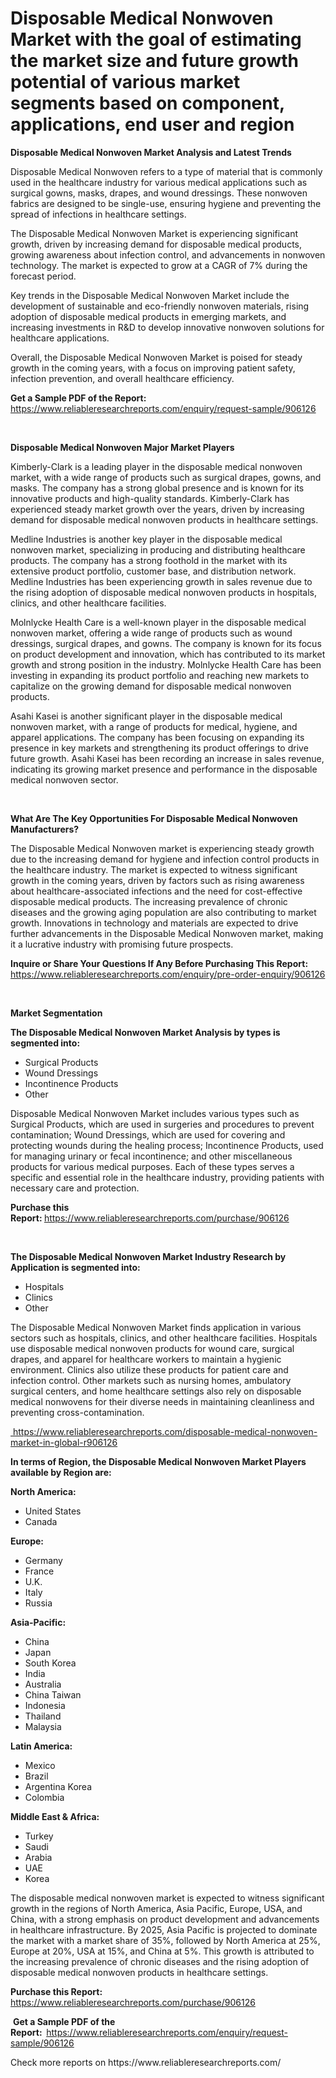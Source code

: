 <p><h1>Disposable Medical Nonwoven Market with the goal of estimating the market size and future growth potential of various market segments based on component, applications, end user and region</h1></p><p><strong>Disposable Medical Nonwoven Market Analysis and Latest Trends</strong></p>
<p><p>Disposable Medical Nonwoven refers to a type of material that is commonly used in the healthcare industry for various medical applications such as surgical gowns, masks, drapes, and wound dressings. These nonwoven fabrics are designed to be single-use, ensuring hygiene and preventing the spread of infections in healthcare settings.</p><p>The Disposable Medical Nonwoven Market is experiencing significant growth, driven by increasing demand for disposable medical products, growing awareness about infection control, and advancements in nonwoven technology. The market is expected to grow at a CAGR of 7% during the forecast period.</p><p>Key trends in the Disposable Medical Nonwoven Market include the development of sustainable and eco-friendly nonwoven materials, rising adoption of disposable medical products in emerging markets, and increasing investments in R&D to develop innovative nonwoven solutions for healthcare applications.</p><p>Overall, the Disposable Medical Nonwoven Market is poised for steady growth in the coming years, with a focus on improving patient safety, infection prevention, and overall healthcare efficiency.</p></p>
<p><strong>Get a Sample PDF of the Report:&nbsp;</strong> <a href="https://www.reliableresearchreports.com/enquiry/request-sample/906126">https://www.reliableresearchreports.com/enquiry/request-sample/906126</a></p>
<p>&nbsp;</p>
<p><strong>Disposable Medical Nonwoven Major Market Players</strong></p>
<p><p>Kimberly-Clark is a leading player in the disposable medical nonwoven market, with a wide range of products such as surgical drapes, gowns, and masks. The company has a strong global presence and is known for its innovative products and high-quality standards. Kimberly-Clark has experienced steady market growth over the years, driven by increasing demand for disposable medical nonwoven products in healthcare settings.</p><p>Medline Industries is another key player in the disposable medical nonwoven market, specializing in producing and distributing healthcare products. The company has a strong foothold in the market with its extensive product portfolio, customer base, and distribution network. Medline Industries has been experiencing growth in sales revenue due to the rising adoption of disposable medical nonwoven products in hospitals, clinics, and other healthcare facilities.</p><p>Molnlycke Health Care is a well-known player in the disposable medical nonwoven market, offering a wide range of products such as wound dressings, surgical drapes, and gowns. The company is known for its focus on product development and innovation, which has contributed to its market growth and strong position in the industry. Molnlycke Health Care has been investing in expanding its product portfolio and reaching new markets to capitalize on the growing demand for disposable medical nonwoven products.</p><p>Asahi Kasei is another significant player in the disposable medical nonwoven market, with a range of products for medical, hygiene, and apparel applications. The company has been focusing on expanding its presence in key markets and strengthening its product offerings to drive future growth. Asahi Kasei has been recording an increase in sales revenue, indicating its growing market presence and performance in the disposable medical nonwoven sector.</p></p>
<p>&nbsp;</p>
<p><strong>What Are The Key Opportunities For Disposable Medical Nonwoven Manufacturers?</strong></p>
<p><p>The Disposable Medical Nonwoven market is experiencing steady growth due to the increasing demand for hygiene and infection control products in the healthcare industry. The market is expected to witness significant growth in the coming years, driven by factors such as rising awareness about healthcare-associated infections and the need for cost-effective disposable medical products. The increasing prevalence of chronic diseases and the growing aging population are also contributing to market growth. Innovations in technology and materials are expected to drive further advancements in the Disposable Medical Nonwoven market, making it a lucrative industry with promising future prospects.</p></p>
<p><strong>Inquire or Share Your Questions If Any Before Purchasing This Report:</strong> <a href="https://www.reliableresearchreports.com/enquiry/pre-order-enquiry/906126">https://www.reliableresearchreports.com/enquiry/pre-order-enquiry/906126</a></p>
<p>&nbsp;</p>
<p><strong>Market Segmentation</strong></p>
<p><strong>The Disposable Medical Nonwoven Market Analysis by types is segmented into:</strong></p>
<p><ul><li>Surgical Products</li><li>Wound Dressings</li><li>Incontinence Products</li><li>Other</li></ul></p>
<p><p>Disposable Medical Nonwoven Market includes various types such as Surgical Products, which are used in surgeries and procedures to prevent contamination; Wound Dressings, which are used for covering and protecting wounds during the healing process; Incontinence Products, used for managing urinary or fecal incontinence; and other miscellaneous products for various medical purposes. Each of these types serves a specific and essential role in the healthcare industry, providing patients with necessary care and protection.</p></p>
<p><strong>Purchase this Report:&nbsp;</strong><a href="https://www.reliableresearchreports.com/purchase/906126">https://www.reliableresearchreports.com/purchase/906126</a></p>
<p>&nbsp;</p>
<p><strong>The Disposable Medical Nonwoven Market Industry Research by Application is segmented into:</strong></p>
<p><ul><li>Hospitals</li><li>Clinics</li><li>Other</li></ul></p>
<p><p>The Disposable Medical Nonwoven Market finds application in various sectors such as hospitals, clinics, and other healthcare facilities. Hospitals use disposable medical nonwoven products for wound care, surgical drapes, and apparel for healthcare workers to maintain a hygienic environment. Clinics also utilize these products for patient care and infection control. Other markets such as nursing homes, ambulatory surgical centers, and home healthcare settings also rely on disposable medical nonwovens for their diverse needs in maintaining cleanliness and preventing cross-contamination.</p></p>
<p><a href="https://www.reliableresearchreports.com/disposable-medical-nonwoven-market-in-global-r906126">&nbsp;https://www.reliableresearchreports.com/disposable-medical-nonwoven-market-in-global-r906126</a></p>
<p><strong>In terms of Region, the Disposable Medical Nonwoven Market Players available by Region are:</strong></p>
<p>
    <p> <strong> North America: </strong>
        <ul>
            <li>United States</li>
            <li>Canada</li>
        </ul>
        </p> 
    <p> <strong> Europe: </strong>
        <ul>
            <li>Germany</li>
            <li>France</li>
            <li>U.K.</li>
            <li>Italy</li>
            <li>Russia</li>
        </ul>
        </p> 
    <p> <strong> Asia-Pacific: </strong>
        <ul>
            <li>China</li>
            <li>Japan</li>
            <li>South Korea</li>
            <li>India</li>
            <li>Australia</li>
            <li>China Taiwan</li>
            <li>Indonesia</li>
            <li>Thailand</li>
            <li>Malaysia</li>
        </ul>
        </p> 
    <p> <strong> Latin America: </strong>
        <ul>
            <li>Mexico</li>
            <li>Brazil</li>
            <li>Argentina Korea</li>
            <li>Colombia</li>
        </ul>
        </p> 
    <p> <strong> Middle East & Africa: </strong>
        <ul>
            <li>Turkey</li>
            <li>Saudi</li>
            <li>Arabia</li>
            <li>UAE</li>
            <li>Korea</li>
        </ul>
    </p>
    </p>
<p><p>The disposable medical nonwoven market is expected to witness significant growth in the regions of North America, Asia Pacific, Europe, USA, and China, with a strong emphasis on product development and advancements in healthcare infrastructure. By 2025, Asia Pacific is projected to dominate the market with a market share of 35%, followed by North America at 25%, Europe at 20%, USA at 15%, and China at 5%. This growth is attributed to the increasing prevalence of chronic diseases and the rising adoption of disposable medical nonwoven products in healthcare settings.</p></p>
<p><strong>Purchase this Report: </strong><a href="https://www.reliableresearchreports.com/purchase/906126">https://www.reliableresearchreports.com/purchase/906126</a></p>
<p>&nbsp;<strong>Get a Sample PDF of the Report:&nbsp;&nbsp;</strong><a href="https://www.reliableresearchreports.com/enquiry/request-sample/906126">https://www.reliableresearchreports.com/enquiry/request-sample/906126</a></p>
<p><strong></strong></p>
<p>Check more reports on https://www.reliableresearchreports.com/</p>